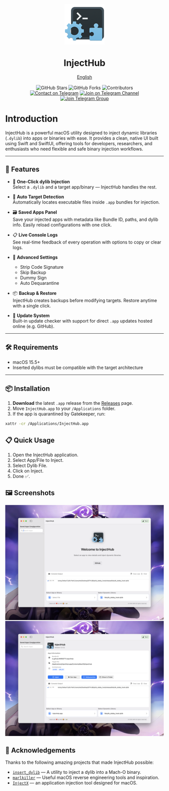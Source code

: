 <p align="center">
  <p align="center">
    <img src="./InjectHub.png" alt="Preview" width="128" />
  </p>
  <h1 align="center"><b>InjectHub</b></h1>
  <p align="center">
    <a href="README.md">English</a>
    <br />
    <br />
    <img src="https://img.shields.io/github/stars/NKR00711/InjectHub" alt="GitHub Stars" />
    <img src="https://img.shields.io/github/forks/NKR00711/InjectHub" alt="GitHub Forks" />
    <img src="https://img.shields.io/github/contributors/NKR00711/InjectHub" alt="Contributors" />
    <br />
    <a href="https://t.me/NKR00711"><img src="https://img.shields.io/badge/Contact%20me-Telegram-blue.svg" alt="Contact on Telegram" /></a>
    <a href="https://t.me/FreeIDMZone"><img src="https://img.shields.io/badge/Join%20Channel-Telegram-brightgreen.svg" alt="Join on Telegram Channel" /></a>
    <a href="https://t.me/FreeIDMZoneC"><img src="https://img.shields.io/badge/Join%20group-Telegram-brightgreen.svg" alt="Join Telegram Group" /></a>
  </p>
</p>

# Introduction

InjectHub is a powerful macOS utility designed to inject dynamic libraries (`.dylib`) into apps or binaries with ease. It provides a clean, native UI built using Swift and SwiftUI, offering tools for developers, researchers, and enthusiasts who need flexible and safe binary injection workflows.

---

## 🎯 Features

- 💉 **One-Click dylib Injection**  
  Select a `.dylib` and a target app/binary — InjectHub handles the rest.

- 🧠 **Auto Target Detection**  
  Automatically locates executable files inside `.app` bundles for injection.

- 🗃 **Saved Apps Panel**  
  Save your injected apps with metadata like Bundle ID, paths, and dylib info. Easily reload configurations with one click.

- 📋 **Live Console Logs**  
  See real-time feedback of every operation with options to copy or clear logs.

- 🧪 **Advanced Settings**  
  - Strip Code Signature  
  - Skip Backup  
  - Dummy Sign  
  - Auto Dequarantine  

- 📦 **Backup & Restore**  
  InjectHub creates backups before modifying targets. Restore anytime with a single click.

- 🔄 **Update System**  
  Built-in update checker with support for direct `.app` updates hosted online (e.g. GitHub).

---

## 🛠 Requirements

- macOS 15.5+  
- Inserted dylibs must be compatible with the target architecture

---

## 📦 Installation

1. **Download** the latest `.app` release from the [Releases](https://github.com/NKR00711/InjectHub/releases) page.
2. Move `InjectHub.app` to your `/Applications` folder.
3. If the app is quarantined by Gatekeeper, run:

```bash
xattr -cr /Applications/InjectHub.app
```
## 📋 Quick Usage

1. Open the InjectHub application.
2. Select App/File to Inject.
3. Select Dylib File.
4. Click on Inject.
5. Done ✅.

## 🖼 Screenshots

<div align="center">
  <img src="./Screenshots/CleanShot 2025-07-16 at 17.58.38@2x.png" alt="Launch">
  <img src="./Screenshots/CleanShot 2025-07-16 at 17.47.22@2x.png" alt="App Selected">
</div>

## 🙏 Acknowledgements

Thanks to the following amazing projects that made InjectHub possible:

- [`insert_dylib`](https://github.com/Tyilo/insert_dylib) — A utility to inject a dylib into a Mach-O binary.
- [`marlkiller`](https://github.com/marlkiller) — Useful macOS reverse engineering tools and inspiration.
- [`InjectX`](https://github.com/inject-X/injectX) — an application injection tool designed for macOS.

